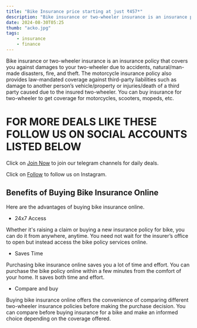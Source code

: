 ```yaml
---
title: "Bike Insurance price starting at just ₹457*"
description: "Bike insurance or two-wheeler insurance is an insurance policy that covers you against damages to your two-wheeler due to accidents, natural/man-made disasters, fire, and theft. "
date: 2024-08-30T05:25
thumb: "acko.jpg"
tags: 
    - insurance
    - finance
---
```


Bike insurance or two-wheeler insurance is an insurance policy that covers you against damages to your two-wheeler due to accidents, natural/man-made disasters, fire, and theft. The motorcycle insurance policy also provides law-mandated coverage against third-party liabilities such as damage to another person’s vehicle/property or injuries/death of a third party caused due to the insured two-wheeler. You can buy insurance for two-wheeler to get coverage for motorcycles, scooters, mopeds, etc.

# FOR MORE DEALS LIKE THESE FOLLOW US ON SOCIAL ACCOUNTS LISTED BELOW

Click on [Join Now](https://telegram.me/thecheapstore1 "Join Now Link") to join our telegram channels for daily deals.

Click on [Follow](https://www.instagram.com/tcs.offers/ "Follow Link") to follow us on Instagram.

## Benefits of Buying Bike Insurance Online

Here are the advantages of buying bike insurance online.

- 24x7 Access

Whether it's raising a claim or buying a new insurance policy for bike, you can do it from anywhere, anytime. You need not wait for the insurer’s office to open but instead access the bike policy services online.

- Saves Time

Purchasing bike insurance online saves you a lot of time and effort. You can purchase the bike policy online within a few minutes from the comfort of your home. It saves both time and effort.


- Compare and buy

Buying bike insurance online offers the convenience of comparing different two-wheeler insurance policies before making the purchase decision. You can compare before buying insurance for a bike and make an informed choice depending on the coverage offered.
